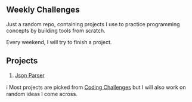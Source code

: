## Weekly Challenges
Just a random repo, containing projects I use to practice programming concepts by building tools from scratch.

Every weekend, I will try to finish a project.

## Projects 
1. [Json Parser](https://github.com/kibettheophilus/weekly-challenges/tree/master/json-parser)


:information_source: Most projects are picked from [Coding Challenges](https://codingchallenges.fyi/challenges/intro) but I will also work on random ideas I come across.